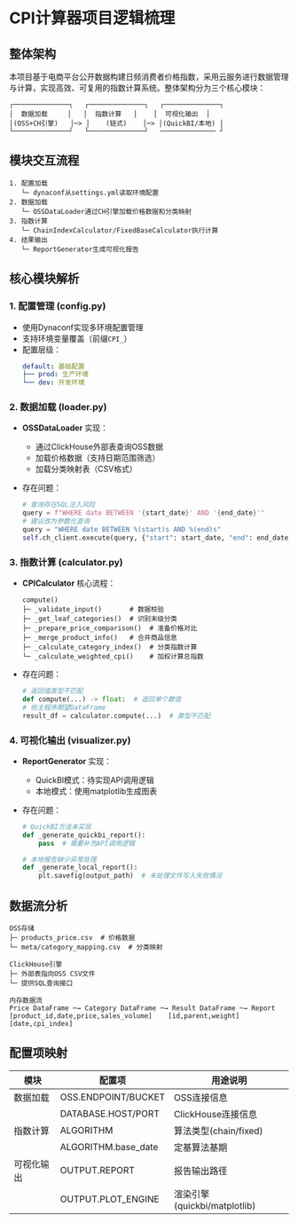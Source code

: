 # CPI计算器项目逻辑梳理

## 整体架构
本项目基于电商平台公开数据构建日频消费者价格指数，采用云服务进行数据管理与计算，实现高效、可复用的指数计算系统。整体架构分为三个核心模块：

```
┌──────────────┐   ┌──────────────┐   ┌──────────────┐
│  数据加载     │   │  指数计算   │    │  可视化输出  │
│(OSS+CH引擎)   │─> │    (链式)    │─> │(QuickBI/本地) │
└──────────────┘   └──────────────┘   ────────────── ┘
```


## 模块交互流程
```
1. 配置加载
   └─ dynaconf从settings.yml读取环境配置
2. 数据加载
   └─ OSSDataLoader通过CH引擎加载价格数据和分类映射
3. 指数计算
   └─ ChainIndexCalculator/FixedBaseCalculator执行计算
4. 结果输出
   └─ ReportGenerator生成可视化报告
```


## 核心模块解析

### 1. 配置管理 (config.py)
- 使用Dynaconf实现多环境配置管理
- 支持环境变量覆盖（前缀`CPI_`）
- 配置层级：
  ```yaml
  default: 基础配置
  ├── prod: 生产环境
  └── dev: 开发环境
  ```


### 2. 数据加载 (loader.py)
- **OSSDataLoader** 实现：
  - 通过ClickHouse外部表查询OSS数据
  - 加载价格数据（支持日期范围筛选）
  - 加载分类映射表（CSV格式）

- 存在问题：
  ```python
  # 查询存在SQL注入风险
  query = f"WHERE date BETWEEN '{start_date}' AND '{end_date}'"
  # 建议改为参数化查询
  query = "WHERE date BETWEEN %(start)s AND %(end)s"
  self.ch_client.execute(query, {"start": start_date, "end": end_date})
  ```


### 3. 指数计算 (calculator.py)
- **CPICalculator** 核心流程：
  ```
  compute()
  ├─ _validate_input()       # 数据校验
  ├─ _get_leaf_categories()  # 识别末级分类
  ├─ _prepare_price_comparison()  # 准备价格对比
  ├─ _merge_product_info()   # 合并商品信息
  ├─ _calculate_category_index()  # 分类指数计算
  └─ _calculate_weighted_cpi()    # 加权计算总指数
  ```


- 存在问题：
  ```python
  # 返回值类型不匹配
  def compute(...) -> float:  # 返回单个数值
  # 但主程序期望DataFrame
  result_df = calculator.compute(...)  # 类型不匹配
  ```


### 4. 可视化输出 (visualizer.py)
- **ReportGenerator** 实现：
  - QuickBI模式：待实现API调用逻辑
  - 本地模式：使用matplotlib生成图表

- 存在问题：
  ```python
  # QuickBI方法未实现
  def _generate_quickbi_report(): 
      pass  # 需要补充API调用逻辑
  
  # 本地报告缺少异常处理
  def _generate_local_report():
      plt.savefig(output_path)  # 未处理文件写入失败情况
  ```


## 数据流分析
```
OSS存储
├─ products_price.csv  # 价格数据
└─ meta/category_mapping.csv  # 分类映射

ClickHouse引擎
├─ 外部表指向OSS CSV文件
└─ 提供SQL查询接口

内存数据流
Price DataFrame ─→ Category DataFrame ─→ Result DataFrame ─→ Report
[product_id,date,price,sales_volume]    [id,parent,weight]    [date,cpi_index]
```


## 配置项映射
| 模块         | 配置项                          | 用途说明                   |
|--------------|---------------------------------|--------------------------|
| 数据加载     | OSS.ENDPOINT/BUCKET             | OSS连接信息               |
|              | DATABASE.HOST/PORT              | ClickHouse连接信息         |
| 指数计算     | ALGORITHM                       | 算法类型(chain/fixed)      |
|              | ALGORITHM.base_date             | 定基算法基期               |
| 可视化输出   | OUTPUT.REPORT                   | 报告输出路径               |
|              | OUTPUT.PLOT_ENGINE              | 渲染引擎(quickbi/matplotlib)|

